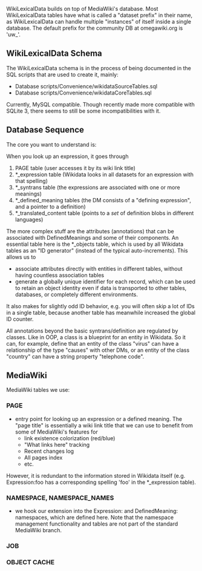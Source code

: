 WikiLexicalData builds on top of MediaWiki's database. Most WikiLexicalData tables
have what is called a "dataset prefix" in their name, as WikiLexicalData can
handle multiple "instances" of itself inside a single database.
The default prefix for the community DB at omegawiki.org is 'uw_'.

WikiLexicalData Schema
----------------------
The WikiLexicalData schema is in the process of being documented in the SQL scripts
that are used to create it, mainly:

* Database scripts/Convenience/wikidataSourceTables.sql
* Database scripts/Convenience/wikidataCoreTables.sql

Currently, MySQL compatible.  Though recently made more compatible with SQLite 3,
there seems to still be some incompatibilities with it.

Database Sequence
-----------------
The core you want to understand is:

When you look up an expression, it goes through

1. PAGE table (user accesses it by its wiki link title)
2. *_expression table (Wikidata looks in all datasets for an expression with that spelling)
3. *_syntrans table (the expressions are associated with one or more meanings)
4. *_defined_meaning tables (the DM consists of a "defining expression", and
	a pointer to a definition)
5. *_translated_content table (points to a _set_ of definition blobs in
	different languages)

The more complex stuff are the attributes (annotations) that can be
associated with DefinedMeanings and some of their components. An essential
table here is the *_objects table, which is used by all Wikidata tables as
an "ID generator" (instead of the typical auto-increments). This allows us
to

- associate attributes directly with entities in different tables, without
  having countless association tables
- generate a globally unique identifier for each record, which can be used
to retain an object identity even if data is transported to other tables,
databases, or completely different environments.

It also makes for slightly odd ID behavior, e.g. you will often skip a lot
of IDs in a single table, because another table has meanwhile increased the
global ID counter.

All annotations beyond the basic syntrans/definition are regulated by
classes. Like in OOP, a class is a blueprint for an entity in Wikidata. So
it can, for example, define that an entity of the class "virus" can have a
relationship of the type "causes" with other DMs, or an entity of the class
"country" can have a string property "telephone code".

MediaWiki
---------
MediaWiki tables we use:

### PAGE ###
- entry point for looking up an expression or a defined meaning.
The "page title" is essentially a wiki link title that we can use
to benefit from some of MediaWiki's features for
	- link existence colorization (red/blue)
	- "What links here" tracking
	- Recent changes log
	- All pages index
	- etc.

However, it is redundant to the information stored in Wikidata
itself (e.g. Expression:foo has a corresponding spelling 'foo'
in the *_expression table).

### NAMESPACE, NAMESPACE_NAMES ###
- we hook our extension into the Expression: and DefinedMeaning: namespaces,
which  are  defined here. Note that the namespace management functionality
and tables are  not part of the  standard MediaWiki branch.

### JOB ###

### OBJECT CACHE ###
